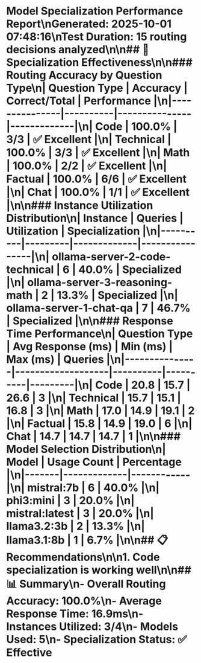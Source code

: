 # Model Specialization Performance Report\nGenerated: 2025-10-01 07:48:16\nTest Duration: 15 routing decisions analyzed\n\n## 🎯 Specialization Effectiveness\n\n### Routing Accuracy by Question Type\n| Question Type | Accuracy | Correct/Total | Performance |\n|---------------|----------|---------------|-------------|\n| Code | 100.0% | 3/3 | ✅ Excellent |\n| Technical | 100.0% | 3/3 | ✅ Excellent |\n| Math | 100.0% | 2/2 | ✅ Excellent |\n| Factual | 100.0% | 6/6 | ✅ Excellent |\n| Chat | 100.0% | 1/1 | ✅ Excellent |\n\n### Instance Utilization Distribution\n| Instance | Queries | Utilization | Specialization |\n|----------|---------|-------------|----------------|\n| ollama-server-2-code-technical | 6 | 40.0% | Specialized |\n| ollama-server-3-reasoning-math | 2 | 13.3% | Specialized |\n| ollama-server-1-chat-qa | 7 | 46.7% | Specialized |\n\n### Response Time Performance\n| Question Type | Avg Response (ms) | Min (ms) | Max (ms) | Queries |\n|---------------|-------------------|----------|----------|---------|\n| Code | 20.8 | 15.7 | 26.6 | 3 |\n| Technical | 15.7 | 15.1 | 16.8 | 3 |\n| Math | 17.0 | 14.9 | 19.1 | 2 |\n| Factual | 15.8 | 14.9 | 19.0 | 6 |\n| Chat | 14.7 | 14.7 | 14.7 | 1 |\n\n### Model Selection Distribution\n| Model | Usage Count | Percentage |\n|-------|-------------|------------|\n| mistral:7b | 6 | 40.0% |\n| phi3:mini | 3 | 20.0% |\n| mistral:latest | 3 | 20.0% |\n| llama3.2:3b | 2 | 13.3% |\n| llama3.1:8b | 1 | 6.7% |\n\n## 📋 Recommendations\n\n1. Code specialization is working well\n\n## 📊 Summary\n- **Overall Routing Accuracy**: 100.0%\n- **Average Response Time**: 16.9ms\n- **Instances Utilized**: 3/4\n- **Models Used**: 5\n- **Specialization Status**: ✅ Effective